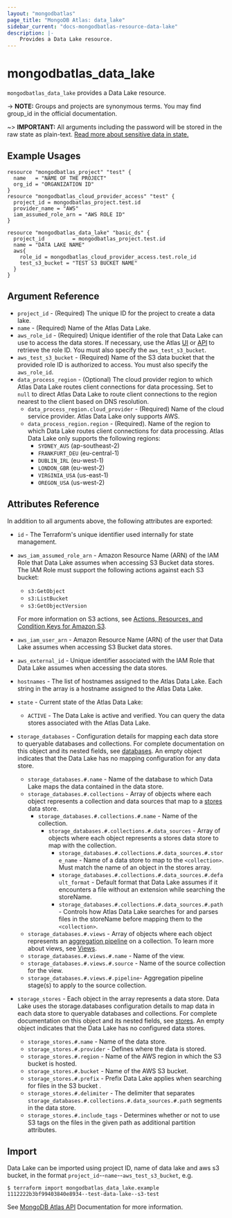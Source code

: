 ```yaml
---
layout: "mongodbatlas"
page_title: "MongoDB Atlas: data_lake"
sidebar_current: "docs-mongodbatlas-resource-data-lake"
description: |-
    Provides a Data Lake resource.
---
```


# mongodbatlas_data_lake

`mongodbatlas_data_lake` provides a Data Lake resource.

-> **NOTE:** Groups and projects are synonymous terms. You may find group_id in the official documentation.

~> **IMPORTANT:** All arguments including the password will be stored in the raw state as plain-text. [Read more about sensitive data in state.](https://www.terraform.io/docs/state/sensitive-data.html)

## Example Usages


```hcl
resource "mongodbatlas_project" "test" {
  name   = "NAME OF THE PROJECT"
  org_id = "ORGANIZATION ID"
}
resource "mongodbatlas_cloud_provider_access" "test" {
  project_id = mongodbatlas_project.test.id
  provider_name = "AWS"
  iam_assumed_role_arn = "AWS ROLE ID"
}

resource "mongodbatlas_data_lake" "basic_ds" {
  project_id         = mongodbatlas_project.test.id
  name = "DATA LAKE NAME"
  aws{
    role_id = mongodbatlas_cloud_provider_access.test.role_id
    test_s3_bucket = "TEST S3 BUCKET NAME"
  }
}
```

## Argument Reference

* `project_id` - (Required) The unique ID for the project to create a data lake.
* `name` - (Required) Name of the Atlas Data Lake.
* `aws_role_id` - (Required) Unique identifier of the role that Data Lake can use to access the data stores. If necessary, use the Atlas [UI](https://docs.atlas.mongodb.com/security/manage-iam-roles/) or [API](https://docs.atlas.mongodb.com/reference/api/cloud-provider-access-get-roles/) to retrieve the role ID. You must also specify the `aws_test_s3_bucket`.
* `aws_test_s3_bucket` - (Required) Name of the S3 data bucket that the provided role ID is authorized to access. You must also specify the `aws_role_id`.
* `data_process_region` - (Optional) The cloud provider region to which Atlas Data Lake routes client connections for data processing. Set to `null` to direct Atlas Data Lake to route client connections to the region nearest to the client based on DNS resolution.
  * `data_process_region.cloud_provider` - (Required) Name of the cloud service provider. Atlas Data Lake only supports AWS.
  * `data_process_region.region` - (Required). Name of the region to which Data Lake routes client connections for data processing. Atlas Data Lake only supports the following regions:
    * `SYDNEY_AUS` (ap-southeast-2)
    * `FRANKFURT_DEU` (eu-central-1)
    * `DUBLIN_IRL` (eu-west-1)
    * `LONDON_GBR` (eu-west-2)
    * `VIRGINIA_USA` (us-east-1)
    * `OREGON_USA` (us-west-2)

## Attributes Reference

In addition to all arguments above, the following attributes are exported:

* `id` - The Terraform's unique identifier used internally for state management.
* `aws_iam_assumed_role_arn` - Amazon Resource Name (ARN) of the IAM Role that Data Lake assumes when accessing S3 Bucket data stores. The IAM Role must support the following actions against each S3 bucket:
  * `s3:GetObject`
  * `s3:ListBucket`
  * `s3:GetObjectVersion` 
    
  For more information on S3 actions, see [Actions, Resources, and Condition Keys for Amazon S3](https://docs.aws.amazon.com/service-authorization/latest/reference/list_amazons3.html).

* `aws_iam_user_arn` - Amazon Resource Name (ARN) of the user that Data Lake assumes when accessing S3 Bucket data stores.
* `aws_external_id` - Unique identifier associated with the IAM Role that Data Lake assumes when accessing the data stores.
* `hostnames` - The list of hostnames assigned to the Atlas Data Lake. Each string in the array is a hostname assigned to the Atlas Data Lake.
* `state` - Current state of the Atlas Data Lake:
  * `ACTIVE` - The Data Lake is active and verified. You can query the data stores associated with the Atlas Data Lake.
* `storage_databases` - Configuration details for mapping each data store to queryable databases and collections. For complete documentation on this object and its nested fields, see [databases](https://docs.mongodb.com/datalake/reference/format/data-lake-configuration#std-label-datalake-databases-reference). An empty object indicates that the Data Lake has no mapping configuration for any data store.
  * `storage_databases.#.name` - Name of the database to which Data Lake maps the data contained in the data store.
  * `storage_databases.#.collections` -     Array of objects where each object represents a collection and data sources that map to a [stores](https://docs.mongodb.com/datalake/reference/format/data-lake-configuration#mongodb-datalakeconf-datalakeconf.stores) data store.
    * `storage_databases.#.collections.#.name` - Name of the collection.
      * `storage_databases.#.collections.#.data_sources` -     Array of objects where each object represents a stores data store to map with the collection.
        * `storage_databases.#.collections.#.data_sources.#.store_name` -     Name of a data store to map to the `<collection>`. Must match the name of an object in the stores array.
        * `storage_databases.#.collections.#.data_sources.#.default_format` - Default format that Data Lake assumes if it encounters a file without an extension while searching the storeName. 
        * `storage_databases.#.collections.#.data_sources.#.path` - Controls how Atlas Data Lake searches for and parses files in the storeName before mapping them to the `<collection>`.
  * `storage_databases.#.views` -     Array of objects where each object represents an [aggregation pipeline](https://docs.mongodb.com/manual/core/aggregation-pipeline/#id1) on a collection. To learn more about views, see [Views](https://docs.mongodb.com/manual/core/views/).
  * `storage_databases.#.views.#.name` - Name of the view.
  * `storage_databases.#.views.#.source` -  Name of the source collection for the view.
  * `storage_databases.#.views.#.pipeline`- Aggregation pipeline stage(s) to apply to the source collection.
* `storage_stores` - Each object in the array represents a data store. Data Lake uses the storage.databases configuration details to map data in each data store to queryable databases and collections. For complete documentation on this object and its nested fields, see [stores](https://docs.mongodb.com/datalake/reference/format/data-lake-configuration#std-label-datalake-stores-reference). An empty object indicates that the Data Lake has no configured data stores.
  * `storage_stores.#.name` - Name of the data store.
  * `storage_stores.#.provider` - Defines where the data is stored.
  * `storage_stores.#.region` - Name of the AWS region in which the S3 bucket is hosted.
  * `storage_stores.#.bucket` - Name of the AWS S3 bucket.
  * `storage_stores.#.prefix` - Prefix Data Lake applies when searching for files in the S3 bucket .
  * `storage_stores.#.delimiter` - The delimiter that separates `storage_databases.#.collections.#.data_sources.#.path` segments in the data store.
  * `storage_stores.#.include_tags` - Determines whether or not to use S3 tags on the files in the given path as additional partition attributes.

## Import

Data Lake can be imported using project ID, name of data lake and aws s3 bucket, in the format `project_id`--`name`--`aws_test_s3_bucket`, e.g.

```
$ terraform import mongodbatlas_data_lake.example 1112222b3bf99403840e8934--test-data-lake--s3-test
```

See [MongoDB Atlas API](https://docs.mongodb.com/datalake/reference/api/dataLakes-create-one-tenant) Documentation for more information.